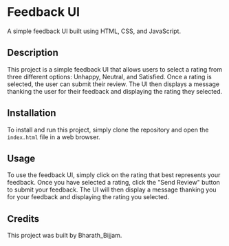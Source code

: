 
# Feedback UI

A simple feedback UI built using HTML, CSS, and JavaScript.

## Description
This project is a simple feedback UI that allows users to select a rating from three different options: Unhappy, Neutral, and Satisfied. Once a rating is selected, the user can submit their review. The UI then displays a message thanking the user for their feedback and displaying the rating they selected.

## Installation
To install and run this project, simply clone the repository and open the `index.html` file in a web browser.

## Usage
To use the feedback UI, simply click on the rating that best represents your feedback. Once you have selected a rating, click the "Send Review" button to submit your feedback. The UI will then display a message thanking you for your feedback and displaying the rating you selected.

## Credits
This project was built by Bharath_Bijjam.

